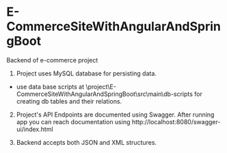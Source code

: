 # E-CommerceSiteWithAngularAndSpringBoot
Backend of e-commerce project


1. Project uses MySQL database for persisting data.
- use data base scripts at \project\E-CommerceSiteWithAngularAndSpringBoot\src\main\db-scripts for creating db tables and their relations.

2. Project's API Endpoints are documented using Swagger. After running app you can reach documentation using http://localhost:8080/swagger-ui/index.html

3. Backend accepts both JSON and XML structures.
